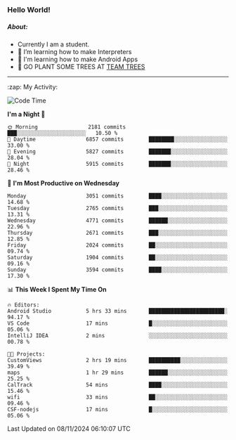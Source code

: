### Hello World!

##### About:
- Currently I am a student.
- 🌱 I’m learning how to make Interpreters
- 🌱 I'm learning how to make Android Apps
- 🌱 GO PLANT SOME TREES AT [TEAM TREES](https://teamtrees.org/)

---
  <summary>:zap: My Activity:</summary>
  
<!--START_SECTION:waka-->
![Code Time](http://img.shields.io/badge/Code%20Time-1%2C562%20hrs%2054%20mins-blue)

**I'm a Night 🦉** 

```text
🌞 Morning                2181 commits        ███░░░░░░░░░░░░░░░░░░░░░░   10.50 % 
🌆 Daytime                6857 commits        ████████░░░░░░░░░░░░░░░░░   33.00 % 
🌃 Evening                5827 commits        ███████░░░░░░░░░░░░░░░░░░   28.04 % 
🌙 Night                  5915 commits        ███████░░░░░░░░░░░░░░░░░░   28.46 % 
```
📅 **I'm Most Productive on Wednesday** 

```text
Monday                   3051 commits        ████░░░░░░░░░░░░░░░░░░░░░   14.68 % 
Tuesday                  2765 commits        ███░░░░░░░░░░░░░░░░░░░░░░   13.31 % 
Wednesday                4771 commits        ██████░░░░░░░░░░░░░░░░░░░   22.96 % 
Thursday                 2671 commits        ███░░░░░░░░░░░░░░░░░░░░░░   12.85 % 
Friday                   2024 commits        ██░░░░░░░░░░░░░░░░░░░░░░░   09.74 % 
Saturday                 1904 commits        ██░░░░░░░░░░░░░░░░░░░░░░░   09.16 % 
Sunday                   3594 commits        ████░░░░░░░░░░░░░░░░░░░░░   17.30 % 
```


📊 **This Week I Spent My Time On** 

```text
🔥 Editors: 
Android Studio           5 hrs 33 mins       ████████████████████████░   94.17 % 
VS Code                  17 mins             █░░░░░░░░░░░░░░░░░░░░░░░░   05.06 % 
IntelliJ IDEA            2 mins              ░░░░░░░░░░░░░░░░░░░░░░░░░   00.78 % 

🐱‍💻 Projects: 
CustomViews              2 hrs 19 mins       ██████████░░░░░░░░░░░░░░░   39.49 % 
maps                     1 hr 29 mins        ██████░░░░░░░░░░░░░░░░░░░   25.25 % 
CalTrack                 54 mins             ████░░░░░░░░░░░░░░░░░░░░░   15.46 % 
wifi                     33 mins             ██░░░░░░░░░░░░░░░░░░░░░░░   09.46 % 
CSF-nodejs               17 mins             █░░░░░░░░░░░░░░░░░░░░░░░░   05.06 % 
```


 Last Updated on 08/11/2024 06:10:07 UTC
<!--END_SECTION:waka-->
